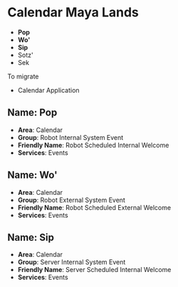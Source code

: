 # Calendar Maya Lands


- __Pop__
- __Wo'__
- __Sip__
- Sotz'
- Sek

To migrate

- Calendar Application

## Name: Pop

- __Area__: Calendar
- __Group__: Robot Internal System Event
- __Friendly Name__: Robot Scheduled Internal Welcome
- __Services__: Events

## Name: Wo'

- __Area__: Calendar
- __Group__: Robot External System Event
- __Friendly Name__: Robot Scheduled External Welcome
- __Services__: Events

## Name: Sip

- __Area__: Calendar
- __Group__: Server Internal System Event
- __Friendly Name__: Server Scheduled Internal Welcome
- __Services__: Events

